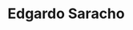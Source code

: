 # Edgardo Saracho

<!DOCTYPE html>
<html lang="en">
<head>
    <meta charset="UTF-8">
    <title>Divs Flotantes</title>
    <style>
    
        /* Estilos del div izquierdo */
        .left-div {
            flex: 1;
            padding-right: 20px;
        }

        /* Estilo para el botón dentro del div izquierdo */
        .left-div button {
            width: 126px;
            height: 42px;
            background: #59C999;
            border-radius: 26px;
            opacity: 1;
            border: none;
            color: white;
            font-size: 16px;
            cursor: pointer;
        
        }
        .left-div button:hover {
            background-color: #282826;
        }

        /* Estilos del div derecho */
        .right-div {
        
            display: flex;
            justify-content: center;
            align-items: center;
        }

        /* Estilo para la imagen dentro del div derecho */
        .right-div img {
            max-width: 100%;
            max-height: 100%;
        }
    </style>
</head>
<body>
    <!-- Div izquierdo con texto y botón -->
    <div class="left-div">
        <p>Texto del div izquierdo aquí.</p>
        <button onclick="window.location.href='https://www.behance.net/edg_uy'">Portfolio</button>
    </div>

    <div class="right-div">
        <img src="../images/perfil.png" alt="perfil" />
    </div>
</body>
</html>

